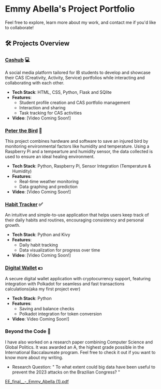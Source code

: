 # Emmy Abella's Project Portfolio
Feel free to explore, learn more about my work, and contact me if you'd like to collaborate!

## 🛠️ Projects Overview

### [Cashub](https://github.com/EmmyAbella444/Projects/blob/main/CasHub.md) 💻
A social media platform tailored for IB students to develop and showcase their CAS (Creativity, Activity, Service) portfolios while interacting and collaborating with each other.

- **Tech Stack**: HTML, CSS, Python, Flask and SQlite
- **Features**:
  - Student profile creation and CAS portfolio management
  - Interaction and sharing
  - Task tracking for CAS activities  
- **Video**: [Video Coming Soon!]


### [Peter the Bird](https://github.com/EmmyAbella444/Projects/blob/main/PeterTheBird.md) 🐥
This project combines hardware and software to save an injured bird by monitoring environmental factors like humidity and temperature. Using a Raspberry Pi and a tempearture and humidity sensor, the data collected is used to ensure an ideal healing environment.

- **Tech Stack**: Python, Raspberry Pi, Sensor Integration (Temperature & Humidity)
- **Features**:
  - Real-time weather monitoring 
  - Data graphing and prediction
- **Video**: [Video Coming Soon!]
  

### [Habit Tracker](https://github.com/EmmyAbella444/Projects/blob/main/HabitTracker.md) ✅
An intuitive and simple-to-use application that helps users keep track of their daily habits and routines, encouraging consistency and personal growth.

- **Tech Stack**: Python and Kivy
- **Features**:
  - Daily habit tracking 
  - Data visualization for progress over time
- **Video**: [Video Coming Soon!]


### [Digital Wallet](https://github.com/EmmyAbella444/Projects/blob/main/DigitalWallet.md) 💵 
A secure digital wallet application with cryptocurrency support, featuring integration with Polkadot for seamless and fast transactions calculations(aka my first project ever)

- **Tech Stack**: Python
- **Features**:
  - Saving and balance checks
  - Polkadot integration for token conversion  
- **Video**: Video Coming Soon!]


### Beyond the Code 🌸
I have also worked on a research paper combining Computer Science and Global Politics. It was awarded an A, the highest grade possible in the International Baccalaureate program. Feel free to check it out if you want to know more about my writing.
- Research Question: " To what extent could big data have been useful to prevent the 2023 attacks on the Brazilian Congress? "
  
[EE_final__-_Emmy_Abella (1).pdf](https://github.com/user-attachments/files/17003268/EE_final__-_Emmy_Abella.1.pdf)

